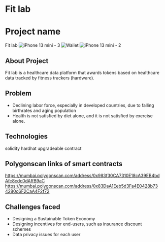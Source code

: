 # Fit lab

# Project name
Fit lab
![iPhone 13 mini - 3](https://user-images.githubusercontent.com/107838989/177026895-fbd403ae-6a42-4356-bf26-deadd0c8c1e1.png)
![Wallet](https://user-images.githubusercontent.com/107838989/177026896-2d2cf826-45a1-4e26-acdc-9b5dcf850651.png)
![iPhone 13 mini - 2](https://user-images.githubusercontent.com/107838989/177026897-8c0de106-9c54-4f20-a879-18170522b20e.png)


## About Project
Fit lab is a healthcare data platform that awards tokens based on healthcare data tracked by fitness trackers (hardware).


## Problem
- Declining labor force, especially in developed countries, due to falling birthrates and aging population
- Health is not satisfied by diet alone, and it is not satisfied by exercise alone.

## Technologies
solidity
hardhat
upgradeable contract


## Polygonscan links of smart contracts
https://mumbai.polygonscan.com/address/0x983f30CA7310E18cA39EB4bdAfc8cdc0dAffB9aC
https://mumbai.polygonscan.com/address/0x83DaA1Eeb5d3Fa4E0428b734280c6F2CaA4F2f72

## Challenges faced
- Designing a Sustainable Token Economy
- Designing incentives for end-users, such as insurance discount schemes
- Data privacy issues for each user


